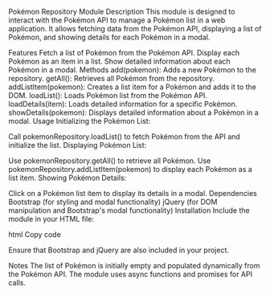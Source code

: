 


Pokémon Repository Module
Description
This module is designed to interact with the Pokémon API to manage a Pokémon list in a web application. It allows fetching data from the Pokémon API, displaying a list of Pokémon, and showing details for each Pokémon in a modal.

Features
Fetch a list of Pokémon from the Pokémon API.
Display each Pokémon as an item in a list.
Show detailed information about each Pokémon in a modal.
Methods
add(pokemon): Adds a new Pokémon to the repository.
getAll(): Retrieves all Pokémon from the repository.
addListItem(pokemon): Creates a list item for a Pokémon and adds it to the DOM.
loadList(): Loads Pokémon list from the Pokémon API.
loadDetails(item): Loads detailed information for a specific Pokémon.
showDetails(pokemon): Displays detailed information about a Pokémon in a modal.
Usage
Initializing the Pokémon List:

Call pokemonRepository.loadList() to fetch Pokémon from the API and initialize the list.
Displaying Pokémon List:

Use pokemonRepository.getAll() to retrieve all Pokémon.
Use pokemonRepository.addListItem(pokemon) to display each Pokémon as a list item.
Showing Pokémon Details:

Click on a Pokémon list item to display its details in a modal.
Dependencies
Bootstrap (for styling and modal functionality)
jQuery (for DOM manipulation and Bootstrap's modal functionality)
Installation
Include the module in your HTML file:

html
Copy code
<script src="path/to/pokemonRepository.js"></script>
Ensure that Bootstrap and jQuery are also included in your project.

Notes
The list of Pokémon is initially empty and populated dynamically from the Pokémon API.
The module uses async functions and promises for API calls.